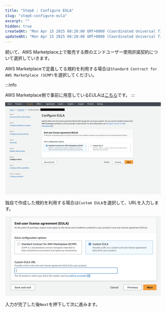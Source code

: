 ```yaml
---
title: "Step6 : Configure EULA"
slug: "step6-configure-eula"
excerpt: ""
hidden: true
createdAt: "Mon Apr 15 2025 08:20:00 GMT+0000 (Coordinated Universal Time)"
updatedAt: "Mon Apr 15 2025 08:20:00 GMT+0000 (Coordinated Universal Time)"
---
```

続いて、AWS Marketplace上で販売する際のエンドユーザー使用許諾契約について選択していきます。

AWS Marketplaceで定義してる規約を利用する場合は`Standard Contract for AWS Marketplace (SCMP)`を選択してください。

:::info

AWS Marketplace側で事前に用意しているEULAは[こちら](https://docs.aws.amazon.com/marketplace/latest/userguide/standardized-license-terms.html#standard-contracts)です。
:::

![](/ja/img/part-4/aws-marketplace-integration/product-submission/step6-configure-eula/step6-configure-eula-1.png)


独自で作成した規約を利用する場合は`Custom EULA`を選択して、URLを入力します。

![](/ja/img/part-4/aws-marketplace-integration/product-submission/step6-configure-eula/step6-configure-eula-2.png)


入力が完了した後`Next`を押下して次に進みます。
